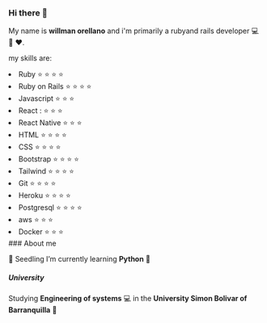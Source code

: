 ### Hi there 👋

My name is **willman orellano** and i'm primarily a ruby ​​and rails developer :computer: :gem: :heart:.

my skills are:


<div class="parent">
    <li>
        Ruby ⭐️ ⭐️ ⭐️ ⭐️
    </li>
    <li>
        Ruby on Rails ⭐️ ⭐️ ⭐️ ⭐️
    </li>
    <li>
        Javascript ⭐️ ⭐️ ⭐️
    </li>
    <li>
        React : ⭐️ ⭐️ ⭐️
    </li>
    <li>
        React Native ⭐️ ⭐️ ⭐️
    </li>
    <li>
        HTML ⭐️ ⭐️ ⭐️ ⭐️
    </li>
    <li>
        CSS ⭐️ ⭐️ ⭐️ ⭐️
    </li>
    <li>
        Bootstrap ⭐️ ⭐️ ⭐️ ⭐️
    </li>
    <li>
        Tailwind ⭐️ ⭐️ ⭐️ ⭐️
    </li>
    <li>
        Git ⭐️ ⭐️ ⭐️ ⭐️
    </li>
    <li>
        Heroku ⭐️ ⭐️ ⭐️ ⭐️
    </li>
    <li>
        Postgresql ⭐️ ⭐️ ⭐️ ⭐️
    </li>
    <li>
        aws ⭐️ ⭐️ ⭐️
    </li>
    <li>
        Docker ⭐️ ⭐️ ⭐️
    </li>
</div>
### About me

:seedling: Seedling I’m currently learning **Python** :snake:

##### University
Studying **Engineering of systems** :computer: in the **University Simon Bolivar of Barranquilla** :school:

